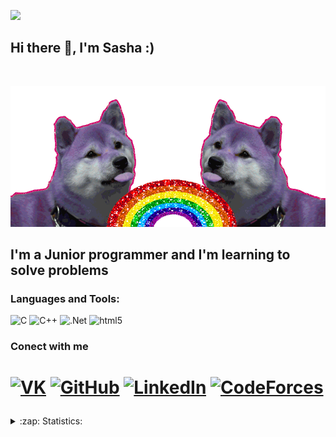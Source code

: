![](https://komarev.com/ghpvc/?username=davidkoo1&color=green)
## Hi there 👋, I'm Sasha :)

<br />

[![Header](https://github.com/davidkoo1/davidkoo1/blob/main/assets/dogs-png-gif.gif)](https://github.com/davidkoo1)


## I'm a Junior programmer and I'm learning to solve problems
<p>

</p>

### Languages and Tools:
![C](https://img.shields.io/badge/-Leanguage-808080?style=for-the-badge&logo=C&logoColor=)
![C++](https://img.shields.io/badge/-C++-blue?style=for-the-badge&logo=C%2b%2b&logoColor=)
![.Net](https://img.shields.io/badge/-C%23-090909?style=for-the-badge&logo=.net&logoColor=white)
![html5](https://img.shields.io/badge/-HTML-white?style=for-the-badge&logo=HTML5&logoColor=red)

### Conect with me
<h1>

[![VK](https://img.shields.io/badge/-VKONTAKTE-090909?style=for-the-badge&logo=VK)](https://vk.com/alexandrdavid)
[![GitHub](https://img.shields.io/badge/-GitHub-090909?style=for-the-badge&logo=GitHub)](https://github.com/davidkoo1)
[![LinkedIn](https://img.shields.io/badge/-LinkedIn-090909?style=for-the-badge&logo=linkedin&logoColor=blue)](https://www.linkedin.com/in/alexander-david-494a2a1b2/)
[![CodeForces](https://img.shields.io/badge/-CodeForces-white?style=social&logo=CodeForces&logoColor=yellow)](https://codeforces.com/profile/adavid)

###

</h1>

<details>
    <summary>:zap: Statistics:</summary>
    <img align="center" alt = "codeSTACKr's GitHub stats" src ="https://github-readme-stats.vercel.app/api?username=davidkoo1&show_icons=true&theme=radical" />

<br>
<br />

<img align="center" alt = "codeSTACKr's GitHub stats" src ="https://github-readme-stats.vercel.app/api/top-langs/?username=davidkoo1&layout=compact" />

</details>